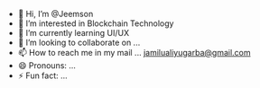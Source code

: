 - 👋 Hi, I’m @Jeemson
- 👀 I’m interested in Blockchain Technology
- 🌱 I’m currently learning UI/UX
- 💞️ I’m looking to collaborate on ...
- 📫 How to reach me in my mail ... jamilualiyugarba@gmail.com
- 😄 Pronouns: ...
- ⚡ Fun fact: ...

<!---
Jeemson/Jeemson is a ✨ special ✨ repository because its `README.md` (this file) appears on your GitHub profile.
You can click the Preview link to take a look at your changes.
--->
